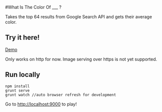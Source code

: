 #What Is The Color Of ___ ?

Takes the top 64 results from Google Search API and gets their average color.

## Try it here!

[Demo](http://piratefsh.github.io/what-color-is/)

Only works on http for now. Image serving over https is not yet supported.

## Run locally

```
npm install
grunt serve
grunt watch //auto browser refresh for development
```

Go to [http://localhost:9000](http://localhost:9000/index.html) to play!